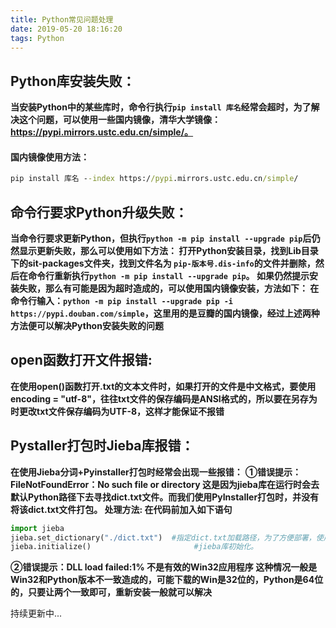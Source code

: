 ```yaml
---
title: Python常见问题处理
date: 2019-05-20 18:16:20
tags: Python
---
```


## Python库安装失败：
**当安装Python中的某些库时，命令行执行`pip install 库名`经常会超时，为了解决这个问题，可以使用一些国内镜像，清华大学镜像：https://pypi.mirrors.ustc.edu.cn/simple/。**
#### 国内镜像使用方法：
```cmd
pip install 库名 --index https://pypi.mirrors.ustc.edu.cn/simple/
```
<!-- more -->

## 命令行要求Python升级失败：

**当命令行要求更新Python，但执行`python -m pip install --upgrade pip`后仍然显示更新失败，那么可以使用如下方法：
打开Python安装目录，找到Lib目录下的sit-packages文件夹，找到文件名为 `pip-版本号.dis-info`的文件并删除，然后在命令行重新执行`python -m pip install --upgrade pip`。
如果仍然提示安装失败，那么有可能是因为超时造成的，可以使用国内镜像安装，方法如下：
在命令行输入：`python -m pip install --upgrade pip -i https://pypi.douban.com/simple`，这里用的是豆瓣的国内镜像，经过上述两种方法便可以解决Python安装失败的问题**
## open函数打开文件报错:
**在使用open()函数打开.txt的文本文件时，如果打开的文件是中文格式，要使用encoding = "utf-8"，往往txt文件的保存编码是ANSI格式的，所以要在另存为时更改txt文件保存编码为UTF-8，这样才能保证不报错**
## Pystaller打包时Jieba库报错：
**在使用Jieba分词+Pyinstaller打包时经常会出现一些报错：**
**①错误提示：FileNotFoundError：No such file or directory
这是因为jieba库在运行时会去默认Python路径下去寻找dict.txt文件。而我们使用PyInstaller打包时，并没有将该dict.txt文件打包。
处理方法:
在代码前加入如下语句**
```python
import jieba
jieba.set_dictionary("./dict.txt")  #指定dict.txt加载路径，为了方便部署，使用相对路径。
jieba.initialize()                       #jieba库初始化。
```
**②错误提示：DLL load failed:1% 不是有效的Win32应用程序
这种情况一般是Win32和Python版本不一致造成的，可能下载的Win是32位的，Python是64位的，只要让两个一致即可，重新安装一般就可以解决**

持续更新中...